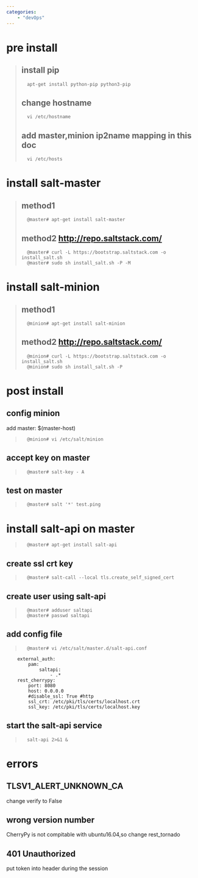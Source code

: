 ```yaml
---
categories: 	
    - "devOps"
---
```

# pre install
>## install pip
>		apt-get install python-pip python3-pip
>## change hostname
>		vi /etc/hostname
>## add master,minion ip2name mapping in this doc
>		vi /etc/hosts

# install salt-master
>## method1 
>		@master# apt-get install salt-master
>## method2 http://repo.saltstack.com/
>		@master# curl -L https://bootstrap.saltstack.com -o install_salt.sh
>		@master# sudo sh install_salt.sh -P -M

# install salt-minion
>## method1 
>		@minion# apt-get install salt-minion
>## method2 http://repo.saltstack.com/
>		@minion# curl -L https://bootstrap.saltstack.com -o install_salt.sh
>		@minion# sudo sh install_salt.sh -P

# post install 
##	config minion
add master: $(master-host)
>		@minion# vi /etc/salt/minion
## accept key on master
>		@master# salt-key - A

## test on master
>		@master# salt '*' test.ping

# install salt-api on master
>		@master# apt-get install salt-api
## create ssl crt key
>		@master# salt-call --local tls.create_self_signed_cert
## create user using salt-api
>		@master# adduser saltapi
>		@master# passwd saltapi
## add config file 
>		@master# vi /etc/salt/master.d/salt-api.conf
		external_auth:
			pam:
				saltapi:
					- .*
		rest_cherrypy:
			port: 8080
			host: 0.0.0.0
			#disable_ssl: True #http
			ssl_crt: /etc/pki/tls/certs/localhost.crt
			ssl_key: /etc/pki/tls/certs/localhost.key	
## start the salt-api service
>		salt-api 2>&1 &


# errors
## TLSV1_ALERT_UNKNOWN_CA
change verify to False
## wrong version number
CherryPy is not compitable with ubuntu16.04,so change rest_tornado
## 401 Unauthorized
put token into header during the session

